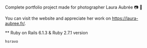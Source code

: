 Complete portfolio project made for photographer Laura Aubrée :camera: :notebook:

You can visit the website and appreciate her work on https://laura-aubree.fr/.

** Ruby on Rails 6.1.3 & Ruby 2.7.1 version

    hsravo


